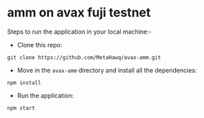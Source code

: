 # amm on avax fuji testnet

Steps to run the application in your local machine:-
* Clone this repo:
```text
git clone https://github.com/MetaHawq/avax-amm.git
```
* Move in the `avax-amm` directory and install all the dependencies:
```text
npm install
```
* Run the application:
```text
npm start
```
